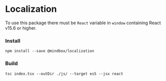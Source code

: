 ﻿# Localization

To use this package there must be `React` variable in `window` containing React v15.6 or higher.

### Install
```shell
npm install --save @mindbox/localization
```

### Build
```shell
tsc index.tsx --outDir ./js/ --target es5 --jsx react
```